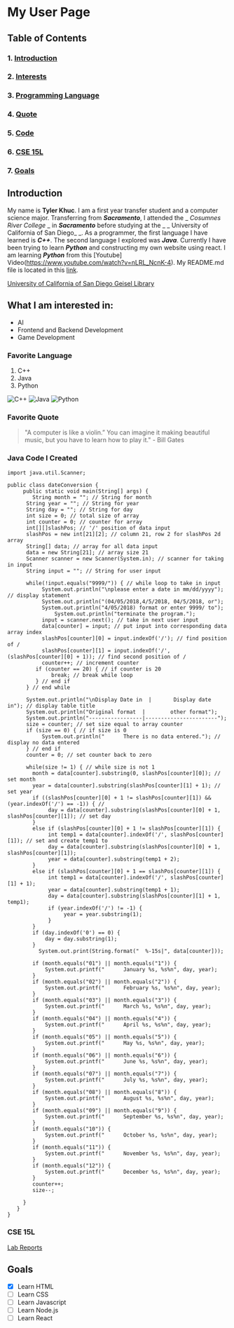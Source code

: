 # My User Page
## Table of Contents
### 1. [Introduction](#introduction)
### 2. [Interests](#what-i-am-interested-in)
### 3. [Programming Language](#favorite-language)
### 4. [Quote](#favorite-quote)
### 5. [Code](#java-code-i-created)
### 6. [CSE 15L](#cse-15l)
### 7. [Goals](#goals)

## Introduction
  My name is **Tyler Khuc**. I am a first year transfer student and a computer science major. Transferring from ***Sacramento***, I attended the _ _Cosumnes River College_ _ in ***Sacramento*** before studying at the _ _ University of California of San Diego_ _. As a programmer, the first language I have learned is ***C++***. The second language I explored was ***Java***. Currently I have been trying to learn ***Python*** and constructing my own website using react. I am learning ***Python*** from this [Youtube] Video(https://www.youtube.com/watch?v=nLRL_NcnK-4). My README.md file is located in this [link](README.md).

[University of California of San Diego Geisel Library](ucsd.jpg)

## What I am interested in:
- AI
- Frontend and Backend Development
- Game Development

### Favorite Language
1. C++
2. Java
3. Python

![C++](C++.png)
![Java](java.png)
![Python](python.png)

### Favorite Quote
> "A computer is like a violin.” You can imagine it making beautiful music, but you have to learn how to play it." - Bill Gates

### Java Code I Created
```
import java.util.Scanner;

public class dateConversion {
     public static void main(String[] args) {
        String month = ""; // String for month
	  String year = ""; // String for year
	  String day = ""; // String for day
	  int size = 0; // total size of array
	  int counter = 0; // counter for array
	  int[][]slashPos; // '/' position of data input
	  slashPos = new int[21][2]; // column 21, row 2 for slashPos 2d array
	  String[] data; // array for all data input
	  data = new String[21]; // array size 21
	  Scanner scanner = new Scanner(System.in); // scanner for taking in input
	  String input = ""; // String for user input	       

	  while(!input.equals("9999/")) { // while loop to take in input
	       System.out.println("\nplease enter a date in mm/dd/yyyy"); // display statement
	       System.out.println("(04/05/2018,4/5/2018, 04/5/2018, or");
	       System.out.println("4/05/2018) format or enter 9999/ to");
     	       System.out.println("terminate the program.");
	       input = scanner.next(); // take in next user input
	       data[counter] = input; // put input into corresponding data array index
	       slashPos[counter][0] = input.indexOf('/'); // find position of /
	       slashPos[counter][1] = input.indexOf('/', (slashPos[counter][0] + 1)); // find second position of /
	       counter++; // increment counter
		 if (counter == 20) { // if counter is 20
		      break; // break while loop
		 } // end if
	  } // end while

	  System.out.println("\nDisplay Date in  |       Display date in"); // display table title
	  System.out.println("Original format  |        other format");
	  System.out.println("-----------------|-----------------------");
	  size = counter; // set size equal to array counter
	  if (size == 0) { // if size is 0
	       System.out.println("      There is no data entered."); // display no data entered
	  } // end if
	  counter = 0; // set counter back to zero
	 
	  while(size != 1) { // while size is not 1
		month = data[counter].substring(0, slashPos[counter][0]); // set month
		year = data[counter].substring(slashPos[counter][1] + 1); // set year
		if ((slashPos[counter][0] + 1 != slashPos[counter][1]) && (year.indexOf('/') == -1)) { // 
		     day = data[counter].substring(slashPos[counter][0] + 1, slashPos[counter][1]); // set day
		}
		else if (slashPos[counter][0] + 1 != slashPos[counter][1]) {
		     int temp1 = data[counter].indexOf('/', slashPos[counter][1]); // set and create temp1 to 
		     day = data[counter].substring(slashPos[counter][0] + 1, slashPos[counter][1]);
		     year = data[counter].substring(temp1 + 2);	 
		}
		else if (slashPos[counter][0] + 1 == slashPos[counter][1]) {
		     int temp1 = data[counter].indexOf('/', slashPos[counter][1] + 1);
		     year = data[counter].substring(temp1 + 1);
		     day = data[counter].substring(slashPos[counter][1] + 1, temp1);
		     if (year.indexOf('/') != -1) {
		          year = year.substring(1);
		     }
		}
		if (day.indexOf('0') == 0) {
		    day = day.substring(1);
		}
	      System.out.print(String.format("  %-15s|", data[counter]));

		if (month.equals("01") || month.equals("1")) {
		    System.out.printf("      January %s, %s%n", day, year);
		}
		if (month.equals("02") || month.equals("2")) {
		    System.out.printf("      February %s, %s%n", day, year);
		}
		if (month.equals("03") || month.equals("3")) {
		    System.out.printf("      March %s, %s%n", day, year);
		}
		if (month.equals("04") || month.equals("4")) {
		    System.out.printf("      April %s, %s%n", day, year);
		}
		if (month.equals("05") || month.equals("5")) {
		    System.out.printf("      May %s, %s%n", day, year);
		}
		if (month.equals("06") || month.equals("6")) {
		    System.out.printf("      June %s, %s%n", day, year);
		}
		if (month.equals("07") || month.equals("7")) {
		    System.out.printf("      July %s, %s%n", day, year);
		}
		if (month.equals("08") || month.equals("8")) {
		    System.out.printf("      August %s, %s%n", day, year);
		}
		if (month.equals("09") || month.equals("9")) {
		    System.out.printf("      September %s, %s%n", day, year);
		}
		if (month.equals("10")) {
		    System.out.printf("      October %s, %s%n", day, year);
		} 
		if (month.equals("11")) {
		    System.out.printf("      November %s, %s%n", day, year);
		}
		if (month.equals("12")) {
		    System.out.printf("      December %s, %s%n", day, year);
		}
		counter++;
		size--;
 	       
	 }
   }
}
```

### CSE 15L
[Lab Reports](https://tylercooksrice.github.io/cse15l-lab-reports/index)

## Goals
- [x] Learn HTML
- [ ] Learn CSS
- [ ] Learn Javascript
- [ ] Learn Node.js
- [ ] Learn React